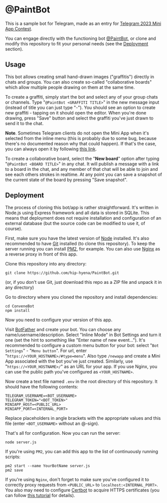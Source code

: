 # @PaintBot

This is a sample bot for Telegram, made as an entry for [Telegram 2023 Mini App Contest](https://t.me/contest/327).

You can engage directly with the functioning bot [@PaintBot](https://t.me/PaintBot), or clone and modify this repository to fit your personal needs (see the [Deployment](#Deployment) section).

## Usage

This bot allows creating small hand-drawn images ("graffitis") directly in chats and groups. You can also create so-called "collaborative boards" which allow multiple people drawing on them at the same time.

To create a graffiti, simply start the bot and select any of your group chats or channels. Type "`@PaintBot <GRAFFITI TITLE>`" in the new message input (instead of title you can just type "-"). You should see an option to create new graffiti - tapping on it should open the editor. When you're done drawing, press "Save" button and select the graffiti you've just drawn to send it to the chat.

**Note**. Sometimes Telegram clients do not open the Mini App when it's selected from the inline menu (this is probably due to some bug, because there's no documented reason why that could happen). If that's the case, you can always open it by following [this link](https://t.me/PaintBot/draw).

To create a collaborative board, select the "**New board**" option after typing "`@PaintBot <BOARD TITLE>`" in any chat. It will publish a message with a link to a board in the chat, and any member of that chat will be able to join and see each others strokes in realtime. At any point you can save a snapshot of the current state of the board by pressing "Save snapshot".

## Deployment

The process of cloning this bot/app is rather straightforward. It's written in Node.js using Express framework and all data is stored in SQLite. This means that deployment does not require installation and configuration of an external database (but the source code can be modified to use it, of course).

First, make sure you have the latest version of [Node](https://nodejs.org/en) installed. It's also recommended to have [Git](https://git-scm.com/downloads) installed (to clone this repository). To keep the server running you can install [PM2](https://pm2.keymetrics.io/), for example. You can also use [Nginx](https://nginx.org/en/download.html) as a reverse proxy in front of this app.

Clone this repository into any directory:
```
git clone https://github.com/hip-hyena/PaintBot.git
```
(or, if you don't use Git, just download this repo as a ZIP file and unpack it in any directory)

Go to directory where you cloned the repository and install dependencies:
```
cd ConveneBot
npm install
```

Now you need to configure your version of this app.

Visit [BotFather](https://t.me/BotFather) and create your bot. You can choose any name/username/description. Select "Inline Mode" in Bot Settings and turn it one (set the hint to something like "Enter name of new event..."). It's recommended to configure a custom menu button for your bot: select "`Bot Settings`" - "`Menu button`". For url, enter "`https://<YOUR_HOSTNAME>/#type=menu`". Also type `/newapp` and create a Mini App associated with the bot you've just created. Similarly, use "`https://<YOUR_HOSTNAME>/`" as an URL for your app. If you use Nginx, you can use the public path you've configured as `<YOUR_HOSTNAME>`.

Now create a text file named `.env` in the root directory of this repository. It should have the following contents:
```
TELEGRAM_USERNAME=<BOT_USERNAME>
TELEGRAM_TOKEN="<BOT_TOKEN>"
MINIAPP_HOST=<PUBLIC_URL>
MINIAPP_PORT=<INTERNAL_PORT>
```

Replace placeholders in angle brackets with the appropriate values and this file (enter `<BOT_USERNAME>` without an @-sign).

That's all for configuration. Now you can run the server:
```
node server.js
```

If you're using `PM2`, you can add this app to the list of continuously running scripts:
```
pm2 start --name YourBotName server.js
pm2 save
```

If you're using `Nginx`, don't forget to make sure you've configured it to correctly proxy requests from `<PUBLIC_URL>` to `localhost:<INTERNAL_PORT>`. You also may need to configure [Certbot](https://certbot.eff.org/) to acquire HTTPS certificates (you can follow [this tutorial](https://www.digitalocean.com/community/tutorials/how-to-secure-nginx-with-let-s-encrypt-on-ubuntu-20-04) for details).